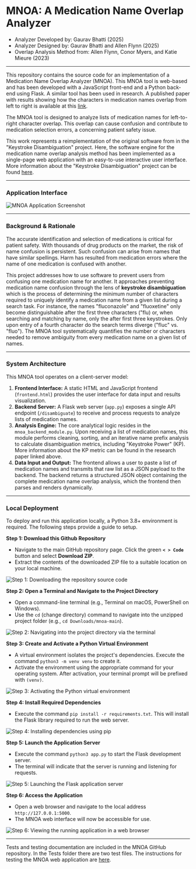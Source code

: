 # MNOA: A Medication Name Overlap Analyzer

- Analyzer Developed by: Gaurav Bhatti (2025)
- Analyzer Designed by: Gaurav Bhatti and Allen Flynn (2025)
- Overlap Analysis Method from: Allen Flynn, Conor Myers, and Katie Mieure (2023)

---

This repository contains the source code for an implementation of a Medication Name Overlap Analyzer (MNOA). This MNOA tool is web-based and has been developed with a JavaScript front-end and a Python back-end using Flask. A similar tool has been used in research. A published paper with results showing how the characters in medication names overlap from left to right is available at this [link](https://academic.oup.com/ajhp/article-abstract/81/14/622/7613639). 

The MNOA tool is designed to analyze lists of medication names for left-to-right character overlap. This overlap can cause confusion and contribute to medication selection errors, a concerning patient safety issue. 

This work represents a reimplementation of the original software from in the "Keystroke Disambiguation" project. Here, the  software engine for the medication name overlap analysis method has been implemented as a single-page web application with an easy-to-use interactive user interface. More information about the "Keystroke Disambiguation" project can be found [here](https://github.com/SafeMedicationNameSelection/Keystroke_Disambiguation).

---

### Application Interface

![MNOA Application Screenshot](assets/mnoa-screenshot.png)

---

### Background & Rationale

The accurate identification and selection of medications is critical for patient safety. With thousands of drug products on the market, the risk of name confusion is persistent. Such confusion can arise from names that have similar spellings. Harm has resulted from medication errors where the name of one medication is confused with another.

This project addresses how to use software to prevent users from confusing one medication name for another. It approaches preventing medication name confusion through the lens of **keystroke disambiguation** which is the process of determining the minimum number of characters required to uniquely identify a medication name from a given list during a search task. For instance, the names "fluconazole" and "fluoxetine" only become distinguishable after the first three characters ("flu) or, when searching and matching by name, only the after first three keystrokes. Only upon entry of a fourth character do the search terms diverge ("fluc" vs. "fluo"). The MNOA tool systematically quantifies the number or characters needed to remove ambiguity from every medication name on a given list of names.

---

### System Architecture

This MNOA tool operates on a client-server model:

1.  **Frontend Interface:** A static HTML and JavaScript frontend (`frontend.html`) provides the user interface for data input and results visualization.
2.  **Backend Server:** A Flask web server (`app.py`) exposes a single API endpoint (`/disambiguate`) to receive and process requests to analyze lists of medication names.
3.  **Analysis Engine:** The core analytical logic resides in the `mnoa_backend_module.py`. Upon receiving a list of medication names, this module performs cleaning, sorting, and an iterative name prefix analysis to calculate disambiguation metrics, including "Keystroke Power" (KP). More information about the KP metric can be found in the research paper linked above.
4.  **Data Input and Output:** The frontend allows a user to paste a list of medication names and transmits that raw list as a JSON payload to the backend. The backend returns a structured JSON object containing the complete medication name overlap analysis, which the frontend then parses and renders dynamically.

---

### Local Deployment

To deploy and run this application locally, a Python 3.8+ environment is required. The following steps provide a guide to setup.

**Step 1: Download this Github Repository**
* Navigate to the main GitHub repository page. Click the green **`< > Code`** button and select **Download ZIP**.
* Extract the contents of the downloaded ZIP file to a suitable location on your local machine.

![Step 1: Downloading the repository source code](assets/step-1-download.png)

**Step 2: Open a Terminal and Navigate to the Project Directory**
* Open a command-line terminal (e.g., Terminal on macOS, PowerShell on Windows).
* Use the `cd` (change directory) command to navigate into the unzipped project folder (e.g., `cd Downloads/mnoa-main`).

![Step 2: Navigating into the project directory via the terminal](assets/step-2-terminal.png)

**Step 3: Create and Activate a Python Virtual Environment**
* A virtual environment isolates the project's dependencies. Execute the command `python3 -m venv venv` to create it.
* Activate the environment using the appropriate command for your operating system. After activation, your terminal prompt will be prefixed with `(venv)`.

![Step 3: Activating the Python virtual environment](assets/step-3-activate.png)

**Step 4: Install Required Dependencies**
* Execute the command `pip install -r requirements.txt`. This will install the Flask library required to run the web server.

![Step 4: Installing dependencies using pip](assets/step-4-install.png)

**Step 5: Launch the Application Server**
* Execute the command `python3 app.py` to start the Flask development server.
* The terminal will indicate that the server is running and listening for requests.

![Step 5: Launching the Flask application server](assets/step-5-run.png)

**Step 6: Access the Application**
* Open a web browser and navigate to the local address `http://127.0.0.1:5000`.
* The MNOA web interface will now be accessible for use.

![Step 6: Viewing the running application in a web browser](assets/step-6-browser.png)

---

Tests and testing documentation are included in the MNOA GitHub repository. In the Tests folder there are two test files. The instructions for testing the MNOA web application are [here]().
